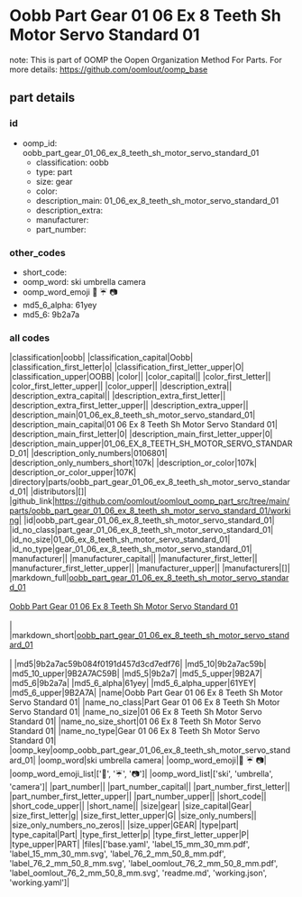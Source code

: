 # Oobb Part Gear 01 06 Ex 8 Teeth Sh Motor Servo Standard 01  

note: This is part of OOMP the Oopen Organization Method For Parts. For more details: https://github.com/oomlout/oomp_base

##  part details





### id
* oomp_id: oobb_part_gear_01_06_ex_8_teeth_sh_motor_servo_standard_01
  * classification: oobb
  * type: part
  * size: gear
  * color: 
  * description_main: 01_06_ex_8_teeth_sh_motor_servo_standard_01
  * description_extra: 
  * manufacturer: 
  * part_number: 

### other_codes
* short_code: 
* oomp_word: ski umbrella camera
* oomp_word_emoji :ski: :umbrella: :camera:
* md5_6_alpha: 61yey
* md5_6: 9b2a7a

### all codes 
|classification|oobb|
|classification_capital|Oobb|
|classification_first_letter|o|
|classification_first_letter_upper|O|
|classification_upper|OOBB|
|color||
|color_capital||
|color_first_letter||
|color_first_letter_upper||
|color_upper||
|description_extra||
|description_extra_capital||
|description_extra_first_letter||
|description_extra_first_letter_upper||
|description_extra_upper||
|description_main|01_06_ex_8_teeth_sh_motor_servo_standard_01|
|description_main_capital|01 06 Ex 8 Teeth Sh Motor Servo Standard 01|
|description_main_first_letter|0|
|description_main_first_letter_upper|0|
|description_main_upper|01_06_EX_8_TEETH_SH_MOTOR_SERVO_STANDARD_01|
|description_only_numbers|0106801|
|description_only_numbers_short|107k|
|description_or_color|107k|
|description_or_color_upper|107K|
|directory|parts/oobb_part_gear_01_06_ex_8_teeth_sh_motor_servo_standard_01|
|distributors|[]|
|github_link|https://github.com/oomlout/oomlout_oomp_part_src/tree/main/parts/oobb_part_gear_01_06_ex_8_teeth_sh_motor_servo_standard_01/working|
|id|oobb_part_gear_01_06_ex_8_teeth_sh_motor_servo_standard_01|
|id_no_class|part_gear_01_06_ex_8_teeth_sh_motor_servo_standard_01|
|id_no_size|01_06_ex_8_teeth_sh_motor_servo_standard_01|
|id_no_type|gear_01_06_ex_8_teeth_sh_motor_servo_standard_01|
|manufacturer||
|manufacturer_capital||
|manufacturer_first_letter||
|manufacturer_first_letter_upper||
|manufacturer_upper||
|manufacturers|[]|
|markdown_full|[oobb_part_gear_01_06_ex_8_teeth_sh_motor_servo_standard_01](https://github.com/oomlout/oomlout_oomp_part_src/tree/main/parts/oobb_part_gear_01_06_ex_8_teeth_sh_motor_servo_standard_01/working)<br>[](https://github.com/oomlout/oomlout_oomp_part_src/tree/main/parts/oobb_part_gear_01_06_ex_8_teeth_sh_motor_servo_standard_01/working)<br>[Oobb Part Gear 01 06 Ex 8 Teeth Sh Motor Servo Standard 01](https://github.com/oomlout/oomlout_oomp_part_src/tree/main/parts/oobb_part_gear_01_06_ex_8_teeth_sh_motor_servo_standard_01/working)<br><br>|
|markdown_short|[oobb_part_gear_01_06_ex_8_teeth_sh_motor_servo_standard_01](https://github.com/oomlout/oomlout_oomp_part_src/tree/main/parts/oobb_part_gear_01_06_ex_8_teeth_sh_motor_servo_standard_01/working)<br><br>|
|md5|9b2a7ac59b084f0191d457d3cd7edf76|
|md5_10|9b2a7ac59b|
|md5_10_upper|9B2A7AC59B|
|md5_5|9b2a7|
|md5_5_upper|9B2A7|
|md5_6|9b2a7a|
|md5_6_alpha|61yey|
|md5_6_alpha_upper|61YEY|
|md5_6_upper|9B2A7A|
|name|Oobb Part Gear 01 06 Ex 8 Teeth Sh Motor Servo Standard 01|
|name_no_class|Part Gear 01 06 Ex 8 Teeth Sh Motor Servo Standard 01|
|name_no_size|01 06 Ex 8 Teeth Sh Motor Servo Standard 01|
|name_no_size_short|01 06 Ex 8 Teeth Sh Motor Servo Standard 01|
|name_no_type|Gear 01 06 Ex 8 Teeth Sh Motor Servo Standard 01|
|oomp_key|oomp_oobb_part_gear_01_06_ex_8_teeth_sh_motor_servo_standard_01|
|oomp_word|ski umbrella camera|
|oomp_word_emoji|:ski: :umbrella: :camera:|
|oomp_word_emoji_list|[':ski:', ':umbrella:', ':camera:']|
|oomp_word_list|['ski', 'umbrella', 'camera']|
|part_number||
|part_number_capital||
|part_number_first_letter||
|part_number_first_letter_upper||
|part_number_upper||
|short_code||
|short_code_upper||
|short_name||
|size|gear|
|size_capital|Gear|
|size_first_letter|g|
|size_first_letter_upper|G|
|size_only_numbers||
|size_only_numbers_no_zeros||
|size_upper|GEAR|
|type|part|
|type_capital|Part|
|type_first_letter|p|
|type_first_letter_upper|P|
|type_upper|PART|
|files|['base.yaml', 'label_15_mm_30_mm.pdf', 'label_15_mm_30_mm.svg', 'label_76_2_mm_50_8_mm.pdf', 'label_76_2_mm_50_8_mm.svg', 'label_oomlout_76_2_mm_50_8_mm.pdf', 'label_oomlout_76_2_mm_50_8_mm.svg', 'readme.md', 'working.json', 'working.yaml']|
